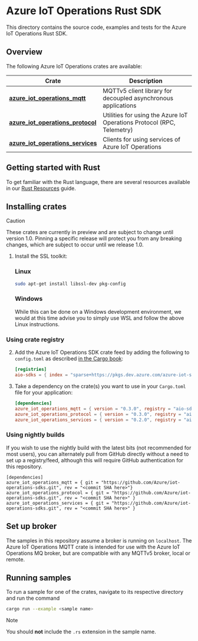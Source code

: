 # Azure IoT Operations Rust SDK

This directory contains the source code, examples and tests for the Azure IoT Operations Rust SDK.

## Overview

The following Azure IoT Operations crates are available:

| Crate | Description |
| - | -|
| [**azure_iot_operations_mqtt**](azure_iot_operations_mqtt) | MQTTv5 client library for decoupled asynchronous applications |
| [**azure_iot_operations_protocol**](azure_iot_operations_protocol) | Utilities for using the Azure IoT Operations Protocol (RPC, Telemetry) |
| [**azure_iot_operations_services**](azure_iot_operations_services) | Clients for using services of Azure IoT Operations |

## Getting started with Rust

To get familiar with the Rust language, there are several resources available in our [Rust Resources](/doc/dev/rust_resources.md) guide.

## Installing crates

> [!CAUTION]
> These crates are currently in preview and are subject to change until version 1.0.
> Pinning a specific release will protect you from any breaking changes, which are subject to occur until we release 1.0.

1. Install the SSL toolkit:

    ### Linux

    ```bash
    sudo apt-get install libssl-dev pkg-config
    ```

    ### Windows

    While this can be done on a Windows development environment, we would at this time advise you to simply use WSL and follow the above Linux instructions.


### Using crate registry
2. Add the Azure IoT Operations SDK crate feed by adding the following to `config.toml` as described [in the Cargo book](https://doc.rust-lang.org/cargo/reference/config.html):

    ```toml
    [registries]
    aio-sdks = { index = "sparse+https://pkgs.dev.azure.com/azure-iot-sdks/iot-operations/_packaging/preview/Cargo/index/" }
    ```

3. Take a dependency on the crate(s) you want to use in your `Cargo.toml` file for your application:

    ```toml
    [dependencies]
    azure_iot_operations_mqtt = { version = "0.3.0", registry = "aio-sdks" }
    azure_iot_operations_protocol = { version = "0.3.0", registry = "aio-sdks" }
    azure_iot_operations_services = { version = "0.2.0", registry = "aio-sdks" }
    ```

### Using nightly builds
If you wish to use the nightly build with the latest bits (not recommended for most users), you can alternately pull from GitHub directly without a need to set up a registry/feed, although this will require GitHub authentication for this repository.

```
[dependencies]
azure_iot_operations_mqtt = { git = "https://github.com/Azure/iot-operations-sdks.git", rev = "<commit SHA here>"}
azure_iot_operations_protocol = { git = "https://github.com/Azure/iot-operations-sdks.git", rev = "<commit SHA here>" }
azure_iot_operations_services = { git = "https://github.com/Azure/iot-operations-sdks.git", rev = "<commit SHA here>" }
```

## Set up broker

The samples in this repository assume a broker is running on `localhost`.
The Azure IoT Operations MQTT crate is intended for use with the Azure IoT Operations MQ broker, but are compatible with any MQTTv5 broker, local or remote.

## Running samples

To run a sample for one of the crates, navigate to its respective directory and run the command

```bash
cargo run --example <sample name>
```

> [!NOTE]
> You should **not** include the `.rs` extension in the sample name.
